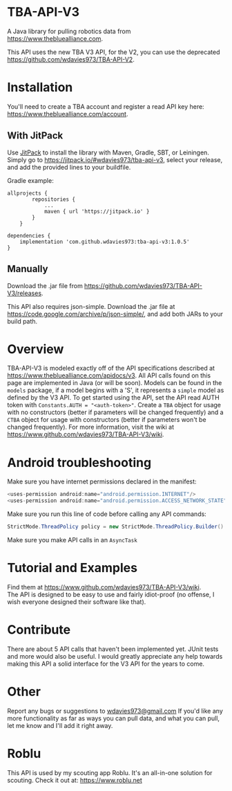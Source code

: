 # TBA-API-V3
A Java library for pulling robotics data from https://www.thebluealliance.com.

This API uses the new TBA V3 API, for the V2, you can use the deprecated https://github.com/wdavies973/TBA-API-V2. 
# Installation
You'll need to create a TBA account and register a read API key
here: https://www.thebluealliance.com/account.
## With JitPack
Use [JitPack](https://jitpack.io) to install the library with Maven, Gradle, SBT, or Leiningen. Simply go to https://jitpack.io/#wdavies973/tba-api-v3, select your release, and add the provided lines to your buildfile.

Gradle example:
```
allprojects {
		repositories {
			...
			maven { url 'https://jitpack.io' }
		}
	}

dependencies {
    implementation 'com.github.wdavies973:tba-api-v3:1.0.5'
}
 ```

## Manually
Download the .jar file from https://github.com/wdavies973/TBA-API-V3/releases.

This API also requires json-simple. Download the .jar file at https://code.google.com/archive/p/json-simple/, and add both JARs to your build path.

# Overview
TBA-API-V3 is modeled exactly off of the API specifications described at https://www.thebluealliance.com/apidocs/v3. All API
calls found on this page are implemented in Java (or will be soon). Models can be found in the ```models``` package, if a model
begins with a 'S', it represents a ```simple``` model as defined by the V3 API. To get started using the API, set the
API read AUTH token with `Constants.AUTH = "<auth-token>"`. Create a ```TBA``` object for usage with no constructors (better if parameters
will be changed frequently) and a ```CTBA``` object for usage with constructors (better if parameters won't be changed frequently).
For more information, visit the wiki at https://www.github.com/wdavies973/TBA-API-V3/wiki.

# Android troubleshooting
Make sure you have internet permissions declared in the manifest:  
```java
<uses-permission android:name="android.permission.INTERNET"/> 
<uses-permission android:name="android.permission.ACCESS_NETWORK_STATE"/>
 ```

Make sure you run this line of code before calling any API commands:  
```java
StrictMode.ThreadPolicy policy = new StrictMode.ThreadPolicy.Builder().permitNetwork().build(); StrictMode.setThreadPolicy(policy);
```

Make sure you make API calls in an ```AsyncTask```

# Tutorial and Examples
Find them at https://www.github.com/wdavies973/TBA-API-V3/wiki.  
The API is designed to be easy to use and fairly idiot-proof (no offense, I wish everyone designed their software like that).

# Contribute
There are about 5 API calls that haven't been implemented yet. JUnit tests and more would also be useful.
I would greatly appreciate any help towards making this API a solid interface for the V3 API for the years to come.

# Other
Report any bugs or suggestions to wdavies973@gmail.com
If you'd like any more functionality as far as ways you can pull data, and what you can pull, let me know and I'll add it right away.

# Roblu
This API is used by my scouting app Roblu. It's an all-in-one solution for scouting.
Check it out at: https://www.roblu.net


